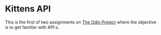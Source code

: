 # Kittens API

This is the first of two assignments on [The Odin Project](https://www.theodinproject.com/lessons/ruby-on-rails-kittens-api) where the objective is to get familiar with API:s.
